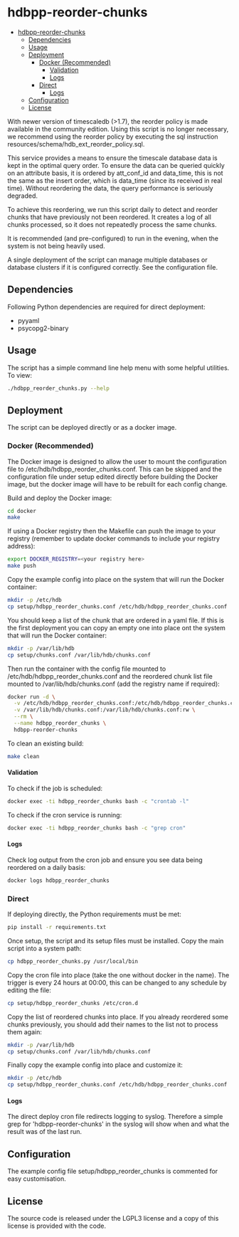 # hdbpp-reorder-chunks

- [hdbpp-reorder-chunks](#hdbpp-reorder-chunks)
  - [Dependencies](#Dependencies)
  - [Usage](#Usage)
  - [Deployment](#Deployment)
    - [Docker (Recommended)](#Docker-Recommended)
      - [Validation](#Validation)
      - [Logs](#Logs)
    - [Direct](#Direct)
      - [Logs](#Logs-1)
  - [Configuration](#Configuration)
  - [License](#License)

With newer version of timescaledb (>1.7), the reorder policy is made available in the community edition. Using this script is no longer necessary, we recommend using the reorder policy by executing the sql instruction resources/schema/hdb_ext_reorder_policy.sql.

This service provides a means to ensure the timescale database data is kept in the optimal query order. To ensure the data can be queried quickly on an attribute basis, it is ordered by att_conf_id and data_time, this is not the same as the insert order, which is data_time (since its received in real time). Without reordering the data, the query performance is seriously degraded.

To achieve this reordering, we run this script daily to detect and reorder chunks that have previously not been reordered. It creates a log of all chunks processed, so it does not repeatedly process the same chunks.

It is recommended (and pre-configured) to run in the evening, when the system is not being heavily used.

A single deployment of the script can manage multiple databases or database clusters if it is configured correctly. See the configuration file.

## Dependencies

Following Python dependencies are required for direct deployment:

* pyyaml
* psycopg2-binary

## Usage

The script has a simple command line help menu with some helpful utilities. To view:

```bash
./hdbpp_reorder_chunks.py --help
```

## Deployment

The script can be deployed directly or as a docker image.

### Docker (Recommended)

The Docker image is designed to allow the user to mount the configuration file to /etc/hdb/hdbpp_reorder_chunks.conf. This can be skipped and the configuration file under setup edited directly before building the Docker image, but the docker image will have to be rebuilt for each config change.

Build and deploy the Docker image:

```bash
cd docker
make
```

If using a Docker registry then the Makefile can push the image to your registry (remember to update docker commands to include your registry address):

```bash
export DOCKER_REGISTRY=<your registry here>
make push
```

Copy the example config into place on the system that will run the Docker container:

```bash
mkdir -p /etc/hdb
cp setup/hdbpp_reorder_chunks.conf /etc/hdb/hdbpp_reorder_chunks.conf
```

You should keep a list of the chunk that are ordered in a yaml file. If this is the first deployment you can copy an empty one into place ont the system that will run the Docker container:

```bash
mkdir -p /var/lib/hdb
cp setup/chunks.conf /var/lib/hdb/chunks.conf
```

Then run the container with the config file mounted to /etc/hdb/hdbpp_reorder_chunks.conf and the reordered chunk list file mounted to /var/lib/hdb/chunks.conf (add the registry name if required):

```bash
docker run -d \
  -v /etc/hdb/hdbpp_reorder_chunks.conf:/etc/hdb/hdbpp_reorder_chunks.conf:ro \
  -v /var/lib/hdb/chunks.conf:/var/lib/hdb/chunks.conf:rw \
  --rm \
  --name hdbpp_reorder_chunks \
  hdbpp-reorder-chunks
```

To clean an existing build:

```bash
make clean
```

#### Validation

To check if the job is scheduled:

```bash
docker exec -ti hdbpp_reorder_chunks bash -c "crontab -l"
```

To check if the cron service is running:

```bash
docker exec -ti hdbpp_reorder_chunks bash -c "grep cron"
```

#### Logs

Check log output from the cron job and ensure you see data being reordered on a daily basis:

```bash
docker logs hdbpp_reorder_chunks
```

### Direct

If deploying directly, the Python requirements must be met:

```bash
pip install -r requirements.txt
```

Once setup, the script and its setup files must be installed. Copy the main script into a system path:

```bash
cp hdbpp_reorder_chunks.py /usr/local/bin
```

Copy the cron file into place (take the one without docker in the name). The trigger is every 24 hours at 00:00, this can be changed to any schedule by editing the file:

```bash
cp setup/hdbpp_reorder_chunks /etc/cron.d
```

Copy the list of reordered chunks into place. If you already reordered some chunks previously, you should add their names to the list not to process them again:

```bash
mkdir -p /var/lib/hdb
cp setup/chunks.conf /var/lib/hdb/chunks.conf
```

Finally copy the example config into place and customize it:

```bash
mkdir -p /etc/hdb
cp setup/hdbpp_reorder_chunks.conf /etc/hdb/hdbpp_reorder_chunks.conf
```

#### Logs

The direct deploy cron file redirects logging to syslog. Therefore a simple grep for 'hdbpp-reorder-chunks' in the syslog will show when and what the result was of the last run.

## Configuration

The example config file setup/hdbpp_reorder_chunks is commented for easy customisation.

## License

The source code is released under the LGPL3 license and a copy of this license is provided with the code.
